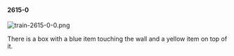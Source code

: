 #### 2615-0
![train-2615-0-0.png](https://github.com/lil-lab/nlvr/raw/master/nlvr/train/images/61/train-2615-0-0.png "train-2615-0-0.png")

There is a box with a blue item touching the wall and a yellow item on top of it.